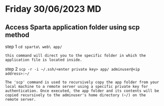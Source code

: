 # Friday 30/06/2023 MD

## Access Sparta application folder using scp method

step 1
`cd sparta\ web\ app/`
```
this command will direct you to the specific folder in which the application file is located inside.
```
step 2
`scp -r -i ~/.ssh/<enter private key> app/ adminuser@<ip address>:~/`
```
The 'scp' command is used to recursively copy the app folder from your local machine to a remote server using a specific private key for authentication. Once executed, the app folder and its contents will be copied recursively to the adminuser's home directory (~/) on the remote server.
```

